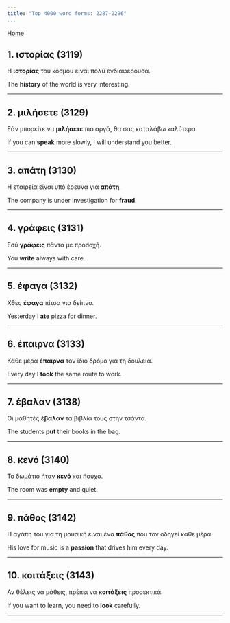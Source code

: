 ```yaml
---
title: "Top 4000 word forms: 2287-2296"
...
```


[Home](./) 

## 1. ιστορίας (3119)

Η **ιστορίας** του κόσμου είναι πολύ ενδιαφέρουσα.  

The **history** of the world is very interesting.

---

## 2. μιλήσετε (3129)

Εάν μπορείτε να **μιλήσετε** πιο αργά, θα σας καταλάβω καλύτερα.  

If you can **speak** more slowly, I will understand you better.

---

## 3. απάτη (3130)

Η εταιρεία είναι υπό έρευνα για **απάτη**.  

The company is under investigation for **fraud**.

---

## 4. γράφεις (3131)

Εσύ **γράφεις** πάντα με προσοχή.

You **write** always with care.

---

## 5. έφαγα (3132)

Χθες **έφαγα** πίτσα για δείπνο.  

Yesterday I **ate** pizza for dinner.

---

## 6. έπαιρνα (3133)

Κάθε μέρα **έπαιρνα** τον ίδιο δρόμο για τη δουλειά.

Every day I **took** the same route to work.

---

## 7. έβαλαν (3138)

Οι μαθητές **έβαλαν** τα βιβλία τους στην τσάντα.

The students **put** their books in the bag.

---

## 8. κενό (3140)

Το δωμάτιο ήταν **κενό** και ήσυχο.  

The room was **empty** and quiet.

---

## 9. πάθος (3142)

Η αγάπη του για τη μουσική είναι ένα **πάθος** που τον οδηγεί κάθε μέρα.  

His love for music is a **passion** that drives him every day.

---

## 10. κοιτάξεις (3143)

Αν θέλεις να μάθεις, πρέπει να **κοιτάξεις** προσεκτικά.

If you want to learn, you need to **look** carefully.

---

